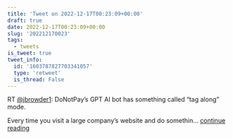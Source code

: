 ```yaml
---
title: 'Tweet on 2022-12-17T00:23:09+00:00'
draft: true
date: 2022-12-17T00:23:09+00:00
slug: '202212170023'
tags:
  - tweets
is_tweet: true
tweet_info:
  id: '1603787827703341057'
  type: 'retweet'
  is_thread: False
---
```




RT [@jbrowder1](https://x.com/jbrowder1): DoNotPay’s GPT AI bot has something called “tag along” mode.

Every time you visit a large company’s website and do somethin… [continue reading](https://x.com/sytelus/status/1603787827703341057)
